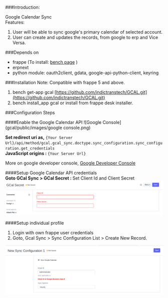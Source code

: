 ###Introduction:

Google Calendar Sync<br>
Features:

1. User will be able to sync google's primary calendar of selected account.
2. User can create and updates the records, from google to erp and Vice Versa.


###Depends on
- frappe (To install: [bench page](https://github.com/frappe/bench) )
- erpnext
- python module: oauth2client, gdata, google-api-python-client, keyring
 
###Installation
Note: Conpatible with frappe 5 and above.

1. bench get-app gcal [https://github.com/indictranstech/GCAL.git](https://github.com/indictranstech/GCAL.git)
2. bench install_app gcal or install from frappe desk installer.


###Configuration Steps


####Enable the Google Calendar API
![Google Console](gcal/public/images/google console.png)

<b>Set redirect uri as,</b> `{Your Server Url}/api/method/gcal.gcal_sync.doctype.sync_configuration.sync_configuration.get_credentials` <br>
<b>JavaScript origins : </b> `{Your Server Url}`

More on google developer console, [Google Developer Console](https://developers.google.com/console/help/new/)

####Setup Google Calendar API credentials
<br> <b> Goto GCal Sync > GCal Secret : </b>  Set Client Id and Client Secret 
![GCal Sync > GCal Secret](gcal/public/images/GcalSecret.png)

####Setup individual profile
<br> 
1. Login with own frappe user credentials 
2. Goto, Gcal Sync > Sync Configuration List > Create New Record. 

![Gcal Sync > Sync Configuration List > Create New Record](gcal/public/images/SyncConfig.png)
